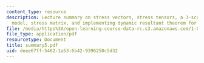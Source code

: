 ```yaml
---
content_type: resource
description: Lecture summary on stress vectors, stress tensors, a 3-scale continuum
  model, stress matrix, and implementing dynamic resultant theorem for REV.
file: /media/https%3A/open-learning-course-data-rc.s3.amazonaws.com/1-050-engineering-mechanics-i-fall-2007/deee67ff54621a536b429396258c5d32_summary5.pdf
file_type: application/pdf
resourcetype: Document
title: summary5.pdf
uid: deee67ff-5462-1a53-6b42-9396258c5d32
---
```

